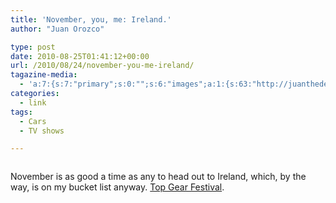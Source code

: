 ```yaml
---
title: 'November, you, me: Ireland.'
author: "Juan Orozco" 

type: post
date: 2010-08-25T01:41:12+00:00
url: /2010/08/24/november-you-me-ireland/
tagazine-media:
  - 'a:7:{s:7:"primary";s:0:"";s:6:"images";a:1:{s:63:"http://juanthedesigner.files.wordpress.com/2010/08/tgf_logo.jpg";a:6:{s:8:"file_url";s:63:"http://juanthedesigner.files.wordpress.com/2010/08/tgf_logo.jpg";s:5:"width";s:3:"296";s:6:"height";s:3:"150";s:4:"type";s:5:"image";s:4:"area";s:5:"44400";s:9:"file_path";s:0:"";}}s:6:"videos";a:0:{}s:11:"image_count";s:1:"1";s:6:"author";s:7:"8033531";s:7:"blog_id";s:8:"17975075";s:9:"mod_stamp";s:19:"2010-11-25 17:00:58";}'
categories:
  - link
tags:
  - Cars
  - TV shows

---
```

<p style="text-align:center;">
  <img src='http://juanthedesigner.files.wordpress.com/2010/08/tgf_logo.jpg?w=580' alt='' data-recalc-dims="1" />
</p>

November is as good a time as any to head out to Ireland, which, by the way, is on my bucket list anyway. [Top Gear Festival][1].

 [1]: http://topgearfestivaltickets.com/